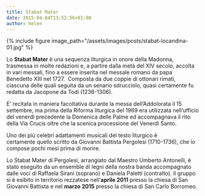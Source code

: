 ```yaml
---
title: Stabat Mater
date: 2015-04-04T13:52:56+01:00
author: helen
---
```

{% include figure image_path="/assets/images/posts/stabat-locandina-01.jpg" %}

Lo **Stabat Mater** è una sequenza liturgica in onore della Madonna, trasmessa in molte redazioni e, a partire dalla metà del XIV secolo, accolta in vari messali, fino a essere inserita nel messale romano da papa Benedetto XIII nel 1727.  Composta da due coppie di ottonari rimati, ciascuna delle quali seguita da un senario sdrucciolo, quasi certamente fu redatta da Jacopone da Todi (1236-1306).

E&#8217; recitata in maniera facoltativa durante la messa dell&#8217;Addolorata il 15 settembre, ma prima della Riforma liturgica del 1969 era utilizzata nell&#8217;ufficio del venerdì precedente la Domenica delle Palme ed accompagnava il rito della Via Crucis oltre che la scenica processione del Venerdì Santo.

Uno dei più celebri adattamenti musicali del testo liturgico è certamente quello scritto da Giovanni Battista Pergolesi (1710-1736), che lo compose pochi mesi prima di morire.

Lo Stabat Mater di Pergolesi, arrangiato dal Maestro Umberto Antonelli, è stato eseguito da un ensemble di legni della nostra banda accompagnato dalle voci di Raffaela Sirani (soprano) e Daniela Paletti (contralto). Il gruppo si è esibito in territorio rezzatese nell&#8217;**aprile 2011** presso la chiesa di San Giovanni Battista e nel **marzo 2015** presso la chiesa di San Carlo Borromeo.

